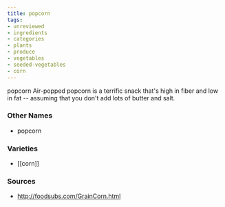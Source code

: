 ```yaml
---
title: popcorn
tags:
- unreviewed
- ingredients
- categories
- plants
- produce
- vegetables
- seeded-vegetables
- corn
---
```

popcorn Air-popped popcorn is a terrific snack that's high in fiber and low in fat -- assuming that you don't add lots of butter and salt.

### Other Names

* popcorn

### Varieties

* [[corn]]

### Sources
* http://foodsubs.com/GrainCorn.html
